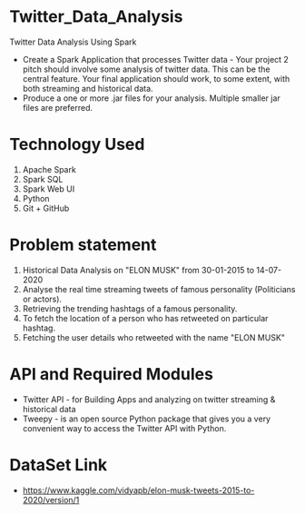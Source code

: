 # Twitter_Data_Analysis

Twitter Data Analysis Using Spark
 - Create a Spark Application that processes Twitter data - Your project 2 pitch should involve some analysis of twitter data. This can be the central feature. Your final application should work, to some extent, with both streaming and historical data. 
 - Produce a one or more .jar files for your analysis. Multiple smaller jar files are preferred.

# Technology Used
1. Apache Spark
2. Spark SQL
3. Spark Web UI
4. Python
5. Git + GitHub

# Problem statement

1. Historical Data Analysis on "ELON MUSK" from 30-01-2015 to 14-07-2020
2. Analyse the real time streaming tweets of famous personality (Politicians or actors).
3. Retrieving the trending hashtags of a famous personality.
4. To fetch the location of a person who has retweeted on particular hashtag.
5. Fetching the user details who retweeted with the name "ELON MUSK"

# API and Required Modules

- Twitter API - for Building Apps and analyzing on twitter streaming & historical data
- Tweepy - is an open source Python package that gives you a very convenient way to access the Twitter API with Python.

# DataSet Link

- https://www.kaggle.com/vidyapb/elon-musk-tweets-2015-to-2020/version/1

